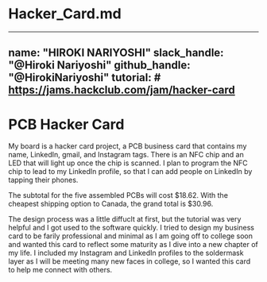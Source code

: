 # Hacker_Card.md
---
name: "HIROKI NARIYOSHI"
slack_handle: "@Hiroki Nariyoshi"
github_handle: "@HirokiNariyoshi"
tutorial: # https://jams.hackclub.com/jam/hacker-card
---

# PCB Hacker Card

<!-- Describe your board in 2-3 sentences. What are you making? What will it do? -->
My board is a hacker card project, a PCB business card that contains my name, LinkedIn, gmail, and Instagram tags. There is an NFC chip and an LED that will light up once the chip is scanned. I plan to program the NFC chip to lead to my LinkedIn profile, so that I can add people on LinkedIn by tapping their phones.

<!-- How much is it going to cost? -->
The subtotal for the five assembled PCBs will cost $18.62. With the cheapest shipping option to Canada, the grand total is $30.96.
<!-- Tell us a little bit about your design process. What were some challenges? What helped? ***Totally optional*** -->
The design process was a little diffuclt at first, but the tutorial was very helpful and I got used to the software quickly. I tried to design my business card to be farily professional and minimal as I am going off to college soon and wanted this card to reflect some maturity as I dive into a new chapter of my life. I included my Instagram and LinkedIn profiles to the soldermask layer as I will be meeting many new faces in college, so I wanted this card to help me connect with others.
